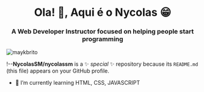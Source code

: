 <h1 align="center"> Ola! 👋, Aqui é o Nycolas 😁</h1>
<h3 align="center">A Web Developer Instructor focused on helping people start programming</h3>
<p align="left"> <img src="https://komarev.com/ghpvc/?username=maykbrito" alt="maykbrito" /> </p>


!--**NycolasSM/nycolassm** is a ✨ _special_ ✨ repository because its `README.md` (this file) appears on your GitHub profile.


- 🌱 I’m currently learning HTML, CSS, JAVASCRIPT
